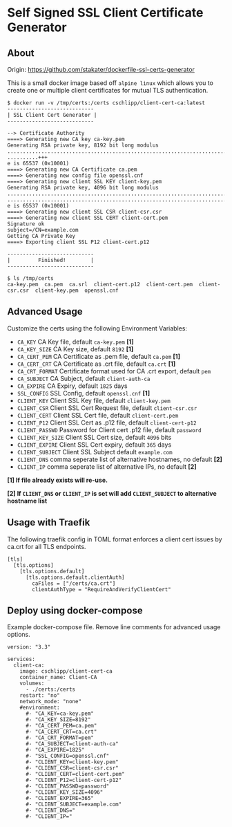 Self Signed SSL Client Certificate Generator
=================================================

About
-----
Origin: https://github.com/stakater/dockerfile-ssl-certs-generator

This is a small docker image based off `alpine linux` which allows you to create one or multiple client certificates for mutual TLS authentication.

```
$ docker run -v /tmp/certs:/certs cschlipp/client-cert-ca:latest
----------------------------
| SSL Client Cert Generator |
----------------------------

--> Certificate Authority
====> Generating new CA key ca-key.pem
Generating RSA private key, 8192 bit long modulus
.........................................................................................................................................................................................................................................................................+++
..........+++
e is 65537 (0x10001)
====> Generating new CA Certificate ca.pem
====> Generating new config file openssl.cnf
====> Generating new client SSL KEY client-key.pem
Generating RSA private key, 4096 bit long modulus
.......................................................................................................................................................................................++++
...........................................................................++++
e is 65537 (0x10001)
====> Generating new client SSL CSR client-csr.csr
====> Generating new client SSL CERT client-cert.pem
Signature ok
subject=/CN=example.com
Getting CA Private Key
====> Exporting client SSL P12 client-cert.p12

----------------------------
|         Finished!        |
----------------------------

$ ls /tmp/certs 
ca-key.pem  ca.pem  ca.srl  client-cert.p12  client-cert.pem  client-csr.csr  client-key.pem  openssl.cnf

```

Advanced Usage
--------------

Customize the certs using the following Environment Variables:

* `CA_KEY` CA Key file, default `ca-key.pem` __[1]__
* `CA_KEY_SIZE` CA Key size, default `8192‬` __[1]__
* `CA_CERT_PEM` CA Certificate as .pem file, default `ca.pem` __[1]__
* `CA_CERT_CRT` CA Certificate as .crt file, default `ca.crt` __[1]__ 
* `CA_CRT_FORMAT` Certificate format used for CA .crt export, default `pem`
* `CA_SUBJECT` CA Subject, default `client-auth-ca`
* `CA_EXPIRE` CA Expiry, default `1825` days
* `SSL_CONFIG` SSL Config, default `openssl.cnf` __[1]__
* `CLIENT_KEY` Client SSL Key file, default `client-key.pem`
* `CLIENT_CSR` Client SSL Cert Request file, default `client-csr.csr`
* `CLIENT_CERT` Client SSL Cert file, default `client-cert.pem`
* `CLIENT_P12` Client SSL Cert as .p12 file, default `client-cert-p12`
* `CLIENT_PASSWD` Password for Client cert .p12 file, default `password`
* `CLIENT_KEY_SIZE` Client SSL Cert size, default `4096` bits
* `CLIENT_EXPIRE` Client SSL Cert expiry, default `365` days
* `CLIENT_SUBJECT` Client SSL Subject default `example.com`
* `CLIENT_DNS` comma seperate list of alternative hostnames, no default __[2]__
* `CLIENT_IP` comma seperate list of alternative IPs, no default __[2]__

__[1] If file already exists will re-use.__

__[2] If `CLIENT_DNS` or `CLIENT_IP` is set will add `CLIENT_SUBJECT` to alternative hostname list__

Usage with Traefik
--------------
The following traefik config in TOML format enforces a client cert issues by ca.crt for all TLS endpoints.
```
[tls]
  [tls.options]
    [tls.options.default]
      [tls.options.default.clientAuth]
        caFiles = ["/certs/ca.crt"]
        clientAuthType = "RequireAndVerifyClientCert"
```

Deploy using docker-compose
--------------
Example docker-compose file. Remove line comments for advanced usage options.
```
version: "3.3"

services:
  client-ca:
    image: cschlipp/client-cert-ca
    container_name: Client-CA
    volumes:
      - ./certs:/certs
    restart: "no"
    network_mode: "none"
    #environment:
      #- "CA_KEY=ca-key.pem"
      #- "CA_KEY_SIZE=8192‬"
      #- "CA_CERT_PEM=ca.pem"
      #- "CA_CERT_CRT=ca.crt"
      #- "CA_CRT_FORMAT=pem"
      #- "CA_SUBJECT=client-auth-ca"
      #- "CA_EXPIRE=1825"
      #- "SSL_CONFIG=openssl.cnf"
      #- "CLIENT_KEY=client-key.pem"
      #- "CLIENT_CSR=client-csr.csr"
      #- "CLIENT_CERT=client-cert.pem"
      #- "CLIENT_P12=client-cert-p12"
      #- "CLIENT_PASSWD=password"
      #- "CLIENT_KEY_SIZE=4096"
      #- "CLIENT_EXPIRE=365"
      #- "CLIENT_SUBJECT=example.com"
      #- "CLIENT_DNS="
      #- "CLIENT_IP="
```